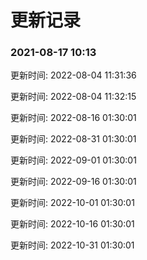 # 更新记录

### 2021-08-17 10:13
 

更新时间: 2022-08-04 11:31:36

更新时间: 2022-08-04 11:32:15

更新时间: 2022-08-16 01:30:01

更新时间: 2022-08-31 01:30:01

更新时间: 2022-09-01 01:30:01

更新时间: 2022-09-16 01:30:01

更新时间: 2022-10-01 01:30:01

更新时间: 2022-10-16 01:30:01

更新时间: 2022-10-31 01:30:01
